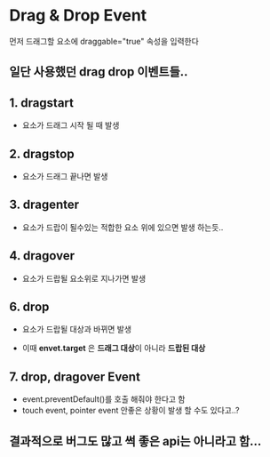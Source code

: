 # Drag & Drop Event

먼저 드래그할 요소에 draggable="true" 속성을 입력한다

## **일단 사용했던 drag drop 이벤트들..**

## **1. dragstart**

- 요소가 드래그 시작 될 때 발생

## **2. dragstop**

- 요소가 드래그 끝나면 발생

## **3. dragenter**

- 요소가 드랍이 될수있는 적합한 요소 위에 있으면 발생 하는듯..

## **4. dragover**

- 요소가 드랍될 요소위로 지나가면 발생

## **6. drop**

- 요소가 드랍될 대상과 바뀌면 발생

- 이때 **envet.target** 은 **드래그 대상**이 아니라 **드랍된 대상**

## **7. drop, dragover Event**

- event.preventDefault()를 호출 해줘야 한다고 함
- touch event, pointer event 안좋은 상황이 발생 할 수도 있다고..?

## 결과적으로 버그도 많고 썩 좋은 api는 아니라고 함...
